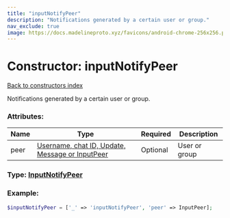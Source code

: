 ```yaml
---
title: "inputNotifyPeer"
description: "Notifications generated by a certain user or group."
nav_exclude: true
image: https://docs.madelineproto.xyz/favicons/android-chrome-256x256.png
---
```

# Constructor: inputNotifyPeer  
[Back to constructors index](index.md)



Notifications generated by a certain user or group.

### Attributes:

| Name     |    Type       | Required | Description |
|----------|---------------|----------|-------------|
|peer|[Username, chat ID, Update, Message or InputPeer](../types/InputPeer.md) | Optional|User or group|



### Type: [InputNotifyPeer](../types/InputNotifyPeer.md)


### Example:

```php
$inputNotifyPeer = ['_' => 'inputNotifyPeer', 'peer' => InputPeer];
```  
